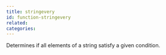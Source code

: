 ```yaml
---
title: stringevery
id: function-stringevery
related:
categories:
---
```


Determines if all elements of a string satisfy a given condition.